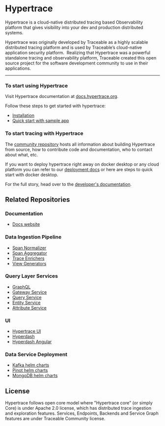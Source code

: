 # Hypertrace
Hypertrace is a cloud-native distributed tracing based Observability platform
that gives visibility into your dev and production distributed systems.

Hypertrace was originally developed by Traceable as a highly scalable
distributed tracing platform and is used by Traceable’s cloud-native
application security platform. ‍ Realizing that Hypertrace was a powerful
standalone tracing and observability platform, Traceable created this open source
project for the software development community to use in their applications.

---


### To start using Hypertrace

Visit Hypertrace documentation at [docs.hypertrace.org](https://docs.hypertrace.org/).

Follow these steps to get started with hypertrace:
- [Installation](https://docs.hypertrace.org/getting-started/)
- [Quick start with sample app](https://docs.hypertrace.org/sample-app/)

### To start tracing with Hypertrace

The [community repository]() hosts all information about building Hypertrace from source, how to contribute code and documentation, who to contact about what, etc.

If you want to deploy hypertrace right away on docker desktop or any cloud platform you can refer to our [deployment docs](https://docs.hypertrace.org/deployments/) or here are steps to quick start with docker desktop.


For the full story, head over to the [developer's documentation](https://docs.hypertrace.org/).

## Related Repositories
### Documentation
* [Docs website](https://github.com/hypertrace/hypertrace-docs-website)

### Data Ingestion Pipeline
* [Span Normalizer](https://github.com/hypertrace/span-normalizer)
* [Span Aggregator](https://github.com/hypertrace/raw-spans-grouper)
* [Trace Enrichers](https://github.com/hypertrace/hypertrace-trace-enricher)
* [View Generators](https://github.com/hypertrace/hypertrace-view-generator)

### Query Layer Services
* [GraphQL](https://github.com/hypertrace/hypertrace-graphql)
* [Gateway Service](https://github.com/hypertrace/gateway-service)
* [Query Service](https://github.com/hypertrace/query-service)
* [Entity Service](https://github.com/hypertrace/entity-service)
* [Attribute Service](https://github.com/hypertrace/attribute-service)

### UI
* [Hypertrace UI](https://github.com/hypertrace/hypertrace-ui)
* [Hyperdash](https://github.com/hypertrace/hyperdash)
* [Hyperdash Angular](https://github.com/hypertrace/hyperdash-angular)

### Data Service Deployment
* [Kafka helm charts](https://github.com/hypertrace/kafka)
* [Pinot helm charts](https://github.com/hypertrace/pinot)
* [MongoDB helm charts](https://github.com/hypertrace/mongodb)


## License
Hypertrace follows open core model where "Hypertrace core" (or simply Core) is
under Apache 2.0 license, which has distributed trace ingestion and exploration
features. Services, Endpoints, Backends and Service Graph features are under
Traceable Community license.
